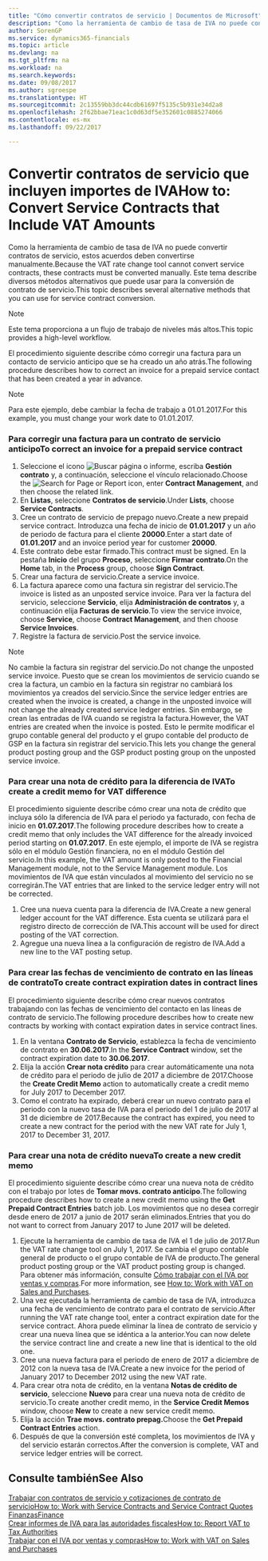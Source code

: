 ```yaml
---
title: "Cómo convertir contratos de servicio | Documentos de Microsoft"
description: "Como la herramienta de cambio de tasa de IVA no puede convertir contratos de servicio, estos acuerdos deben convertirse manualmente. Este tema describe diversos métodos alternativos que puede usar para la conversión de contrato de servicio."
author: SorenGP
ms.service: dynamics365-financials
ms.topic: article
ms.devlang: na
ms.tgt_pltfrm: na
ms.workload: na
ms.search.keywords: 
ms.date: 09/08/2017
ms.author: sgroespe
ms.translationtype: HT
ms.sourcegitcommit: 2c13559bb3dc44cdb61697f5135c5b931e34d2a8
ms.openlocfilehash: 2f62bbae71eac1c0d63df5e352601c0885274066
ms.contentlocale: es-mx
ms.lasthandoff: 09/22/2017

---
```

# <a name="how-to-convert-service-contracts-that-include-vat-amounts"></a><span data-ttu-id="510f6-104">Convertir contratos de servicio que incluyen importes de IVA</span><span class="sxs-lookup"><span data-stu-id="510f6-104">How to: Convert Service Contracts that Include VAT Amounts</span></span>
<span data-ttu-id="510f6-105">Como la herramienta de cambio de tasa de IVA no puede convertir contratos de servicio, estos acuerdos deben convertirse manualmente.</span><span class="sxs-lookup"><span data-stu-id="510f6-105">Because the VAT rate change tool cannot convert service contracts, these contracts must be converted manually.</span></span> <span data-ttu-id="510f6-106">Este tema describe diversos métodos alternativos que puede usar para la conversión de contrato de servicio.</span><span class="sxs-lookup"><span data-stu-id="510f6-106">This topic describes several alternative methods that you can use for service contract conversion.</span></span>  

> [!NOTE]  
>  <span data-ttu-id="510f6-107">Este tema proporciona a un flujo de trabajo de niveles más altos.</span><span class="sxs-lookup"><span data-stu-id="510f6-107">This topic provides a high-level workflow.</span></span>  

 <span data-ttu-id="510f6-108">El procedimiento siguiente describe cómo corregir una factura para un contacto de servicio anticipo que se ha creado un año atrás.</span><span class="sxs-lookup"><span data-stu-id="510f6-108">The following procedure describes how to correct an invoice for a prepaid service contact that has been created a year in advance.</span></span>  

> [!NOTE]  
>  <span data-ttu-id="510f6-109">Para este ejemplo, debe cambiar la fecha de trabajo a 01.01.2017.</span><span class="sxs-lookup"><span data-stu-id="510f6-109">For this example, you must change your work date to 01.01.2017.</span></span>  

### <a name="to-correct-an-invoice-for-a-prepaid-service-contract"></a><span data-ttu-id="510f6-110">Para corregir una factura para un contrato de servicio anticipo</span><span class="sxs-lookup"><span data-stu-id="510f6-110">To correct an invoice for a prepaid service contract</span></span>  
1. <span data-ttu-id="510f6-111">Seleccione el icono ![Buscar página o informe](media/ui-search/search_small.png "icono Buscar página o informe"), escriba **Gestión contrato** y, a continuación, seleccione el vínculo relacionado.</span><span class="sxs-lookup"><span data-stu-id="510f6-111">Choose the ![Search for Page or Report](media/ui-search/search_small.png "Search for Page or Report icon") icon, enter **Contract Management**, and then choose the related link.</span></span>  
2. <span data-ttu-id="510f6-112">En **Listas**, seleccione **Contratos de servicio**.</span><span class="sxs-lookup"><span data-stu-id="510f6-112">Under **Lists**, choose **Service Contracts**.</span></span>  
3. <span data-ttu-id="510f6-113">Cree un contrato de servicio de prepago nuevo.</span><span class="sxs-lookup"><span data-stu-id="510f6-113">Create a new prepaid service contract.</span></span> <span data-ttu-id="510f6-114">Introduzca una fecha de inicio de **01.01.2017** y un año de periodo de factura para el cliente **20000**.</span><span class="sxs-lookup"><span data-stu-id="510f6-114">Enter a start date of **01.01.2017** and an invoice period year for customer **20000**.</span></span>  
4. <span data-ttu-id="510f6-115">Este contrato debe estar firmado.</span><span class="sxs-lookup"><span data-stu-id="510f6-115">This contract must be signed.</span></span> <span data-ttu-id="510f6-116">En la pestaña **Inicio** del grupo **Proceso**, seleccione **Firmar contrato**.</span><span class="sxs-lookup"><span data-stu-id="510f6-116">On the **Home** tab, in the **Process** group, choose **Sign Contract**.</span></span>  
5. <span data-ttu-id="510f6-117">Crear una factura de servicio.</span><span class="sxs-lookup"><span data-stu-id="510f6-117">Create a service invoice.</span></span>
6. <span data-ttu-id="510f6-118">La factura aparece como una factura sin registrar del servicio.</span><span class="sxs-lookup"><span data-stu-id="510f6-118">The invoice is listed as an unposted service invoice.</span></span> <span data-ttu-id="510f6-119">Para ver la factura del servicio, seleccione **Servicio**, elija **Administración de contratos** y, a continuación elija **Facturas de servicio**.</span><span class="sxs-lookup"><span data-stu-id="510f6-119">To view the service invoice, choose **Service**, choose **Contract Management**, and then choose **Service Invoices**.</span></span>  
7. <span data-ttu-id="510f6-120">Registre la factura de servicio.</span><span class="sxs-lookup"><span data-stu-id="510f6-120">Post the service invoice.</span></span>  

> [!NOTE]  
>  <span data-ttu-id="510f6-121">No cambie la factura sin registrar del servicio.</span><span class="sxs-lookup"><span data-stu-id="510f6-121">Do not change the unposted service invoice.</span></span> <span data-ttu-id="510f6-122">Puesto que se crean los movimientos de servicio cuando se crea la factura, un cambio en la factura sin registrar no cambiará los movimientos ya creados del servicio.</span><span class="sxs-lookup"><span data-stu-id="510f6-122">Since the service ledger entries are created when the invoice is created, a change in the unposted invoice will not change the already created service ledger entries.</span></span> <span data-ttu-id="510f6-123">Sin embargo, se crean las entradas de IVA cuando se registra la factura.</span><span class="sxs-lookup"><span data-stu-id="510f6-123">However, the VAT entries are created when the invoice is posted.</span></span> <span data-ttu-id="510f6-124">Esto le permite modificar el grupo contable general del producto y el grupo contable del producto de GSP en la factura sin registrar del servicio.</span><span class="sxs-lookup"><span data-stu-id="510f6-124">This lets you change the general product posting group and the GSP product posting group on the unposted service invoice.</span></span>  

### <a name="to-create-a-credit-memo-for-vat-difference"></a><span data-ttu-id="510f6-125">Para crear una nota de crédito para la diferencia de IVA</span><span class="sxs-lookup"><span data-stu-id="510f6-125">To create a credit memo for VAT difference</span></span>  
<span data-ttu-id="510f6-126">El procedimiento siguiente describe cómo crear una nota de crédito que incluya sólo la diferencia de IVA para el periodo ya facturado, con fecha de inicio en **01.07.2017**.</span><span class="sxs-lookup"><span data-stu-id="510f6-126">The following procedure describes how to create a credit memo that only includes the VAT difference for the already invoiced period starting on **01.07.2017**.</span></span> <span data-ttu-id="510f6-127">En este ejemplo, el importe de IVA se registra sólo en el módulo Gestión financiera, no en el módulo Gestión del servicio.</span><span class="sxs-lookup"><span data-stu-id="510f6-127">In this example, the VAT amount is only posted to the Financial Management module, not to the Service Management module.</span></span> <span data-ttu-id="510f6-128">Los movimientos de IVA que están vinculados al movimiento del servicio no se corregirán.</span><span class="sxs-lookup"><span data-stu-id="510f6-128">The VAT entries that are linked to the service ledger entry will not be corrected.</span></span>  

1. <span data-ttu-id="510f6-129">Cree una nueva cuenta para la diferencia de IVA.</span><span class="sxs-lookup"><span data-stu-id="510f6-129">Create a new general ledger account for the VAT difference.</span></span> <span data-ttu-id="510f6-130">Esta cuenta se utilizará para el registro directo de corrección de IVA.</span><span class="sxs-lookup"><span data-stu-id="510f6-130">This account will be used for direct posting of the VAT correction.</span></span>  
2. <span data-ttu-id="510f6-131">Agregue una nueva línea a la configuración de registro de IVA.</span><span class="sxs-lookup"><span data-stu-id="510f6-131">Add a new line to the VAT posting setup.</span></span>  

### <a name="to-create-contract-expiration-dates-in-contract-lines"></a><span data-ttu-id="510f6-132">Para crear las fechas de vencimiento de contrato en las líneas de contrato</span><span class="sxs-lookup"><span data-stu-id="510f6-132">To create contract expiration dates in contract lines</span></span>  
<span data-ttu-id="510f6-133">El procedimiento siguiente describe cómo crear nuevos contratos trabajando con las fechas de vencimiento del contacto en las líneas de contrato de servicio.</span><span class="sxs-lookup"><span data-stu-id="510f6-133">The following procedure describes how to create new contracts by working with contact expiration dates in service contract lines.</span></span>  

1. <span data-ttu-id="510f6-134">En la ventana **Contrato de Servicio**, establezca la fecha de vencimiento de contrato en **30.06.2017**.</span><span class="sxs-lookup"><span data-stu-id="510f6-134">In the **Service Contract** window, set the contract expiration date to **30.06.2017**.</span></span>  
2. <span data-ttu-id="510f6-135">Elija la acción **Crear nota crédito** para crear automáticamente una nota de crédito para el periodo de julio de 2017 a diciembre de 2017.</span><span class="sxs-lookup"><span data-stu-id="510f6-135">Choose the **Create Credit Memo** action to automatically create a credit memo for July 2017 to December 2017.</span></span>  
3. <span data-ttu-id="510f6-136">Como el contrato ha expirado, deberá crear un nuevo contrato para el periodo con la nuevo tasa de IVA para el periodo del 1 de julio de 2017 al 31 de diciembre de 2017.</span><span class="sxs-lookup"><span data-stu-id="510f6-136">Because the contract has expired, you need to create a new contract for the period with the new VAT rate for July 1, 2017 to December 31, 2017.</span></span>  

### <a name="to-create-a-new-credit-memo"></a><span data-ttu-id="510f6-137">Para crear una nota de crédito nueva</span><span class="sxs-lookup"><span data-stu-id="510f6-137">To create a new credit memo</span></span>  
<span data-ttu-id="510f6-138">El procedimiento siguiente describe cómo crear una nueva nota de crédito con el trabajo por lotes de **Tomar movs. contrato anticipo**.</span><span class="sxs-lookup"><span data-stu-id="510f6-138">The following procedure describes how to create a new credit memo using the **Get Prepaid Contract Entries** batch job.</span></span> <span data-ttu-id="510f6-139">Los movimientos que no desea corregir desde enero de 2017 a junio de 2017 serán eliminados.</span><span class="sxs-lookup"><span data-stu-id="510f6-139">Entries that you do not want to correct from January 2017 to June 2017 will be deleted.</span></span>  

1. <span data-ttu-id="510f6-140">Ejecute la herramienta de cambio de tasa de IVA el 1 de julio de 2017.</span><span class="sxs-lookup"><span data-stu-id="510f6-140">Run the VAT rate change tool on July 1, 2017.</span></span> <span data-ttu-id="510f6-141">Se cambia el grupo contable general de producto o el grupo contable de IVA de producto.</span><span class="sxs-lookup"><span data-stu-id="510f6-141">The general product posting group or the VAT product posting group is changed.</span></span> <span data-ttu-id="510f6-142">Para obtener más información, consulte [Cómo trabajar con el IVA por ventas y compras](finance-work-with-vat.md).</span><span class="sxs-lookup"><span data-stu-id="510f6-142">For more information, see [How to: Work with VAT on Sales and Purchases](finance-work-with-vat.md).</span></span>  
2. <span data-ttu-id="510f6-143">Una vez ejecutada la herramienta de cambio de tasa de IVA, introduzca una fecha de vencimiento de contrato para el contrato de servicio.</span><span class="sxs-lookup"><span data-stu-id="510f6-143">After running the VAT rate change tool, enter a contract expiration date for the service contract.</span></span> <span data-ttu-id="510f6-144">Ahora puede eliminar la línea de contrato de servicio y crear una nueva línea que se idéntica a la anterior.</span><span class="sxs-lookup"><span data-stu-id="510f6-144">You can now delete the service contract line and create a new line that is identical to the old one.</span></span>  
3. <span data-ttu-id="510f6-145">Cree una nueva factura para el periodo de enero de 2017 a diciembre de 2012 con la nueva tasa de IVA.</span><span class="sxs-lookup"><span data-stu-id="510f6-145">Create a new invoice for the period of January 2017 to December 2012 using the new VAT rate.</span></span>  
4. <span data-ttu-id="510f6-146">Para crear otra nota de crédito, en la ventana **Notas de crédito de servicio**, seleccione **Nuevo** para crear una nueva nota de crédito de servicio.</span><span class="sxs-lookup"><span data-stu-id="510f6-146">To create another credit memo, in the **Service Credit Memos** window, choose **New** to create a new service credit memo.</span></span>  
5. <span data-ttu-id="510f6-147">Elija la acción **Trae movs. contrato prepag.**</span><span class="sxs-lookup"><span data-stu-id="510f6-147">Choose the **Get Prepaid Contract Entries** action.</span></span>  
6. <span data-ttu-id="510f6-148">Después de que la conversión esté completa, los movimientos de IVA y del servicio estarán correctos.</span><span class="sxs-lookup"><span data-stu-id="510f6-148">After the conversion is complete, VAT and service ledger entries will be correct.</span></span>  

## <a name="see-also"></a><span data-ttu-id="510f6-149">Consulte también</span><span class="sxs-lookup"><span data-stu-id="510f6-149">See Also</span></span>  
[<span data-ttu-id="510f6-150">Trabajar con contratos de servicio y cotizaciones de contrato de servicio</span><span class="sxs-lookup"><span data-stu-id="510f6-150">How to: Work with Service Contracts and Service Contract Quotes</span></span>](service-how-to-create-service-contracts-and-service-contract-quotes.md)  
[<span data-ttu-id="510f6-151">Finanzas</span><span class="sxs-lookup"><span data-stu-id="510f6-151">Finance</span></span>](finance.md)  
[<span data-ttu-id="510f6-152">Crear informes de IVA para las autoridades fiscales</span><span class="sxs-lookup"><span data-stu-id="510f6-152">How to: Report VAT to Tax Authorities</span></span>](finance-how-report-vat.md)  
[<span data-ttu-id="510f6-153">Trabajar con el IVA por ventas y compras</span><span class="sxs-lookup"><span data-stu-id="510f6-153">How to: Work with VAT on Sales and Purchases</span></span>](finance-work-with-vat.md)  

